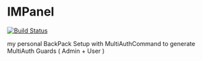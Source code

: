 # IMPanel

[![Build Status](https://travis-ci.org/iMokhles/IMPanel.svg?branch=master)](https://travis-ci.org/iMokhles/IMPanel)

my personal BackPack Setup with MultiAuthCommand to generate MultiAuth Guards ( Admin + User )

